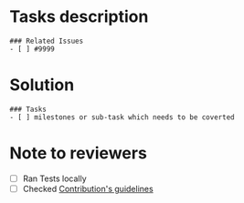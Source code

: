 # Tasks description

```[tasklist]
### Related Issues
- [ ] #9999
``` 

# Solution

```[tasklist]
### Tasks
- [ ] milestones or sub-task which needs to be coverted
``` 

<!--Add here-->

# Note to reviewers

<!--Add here-->

- [ ] Ran Tests locally
- [ ] Checked [Contribution's guidelines](https://ksctl.github.io/docs/docs/contribution-guidelines/)
